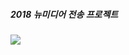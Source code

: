 <h5>2018 뉴미디어 전송 프로젝트</h5>

<img src="https://user-images.githubusercontent.com/26541410/48180763-42b40c80-e368-11e8-8abf-e1b32717d4c7.png">

